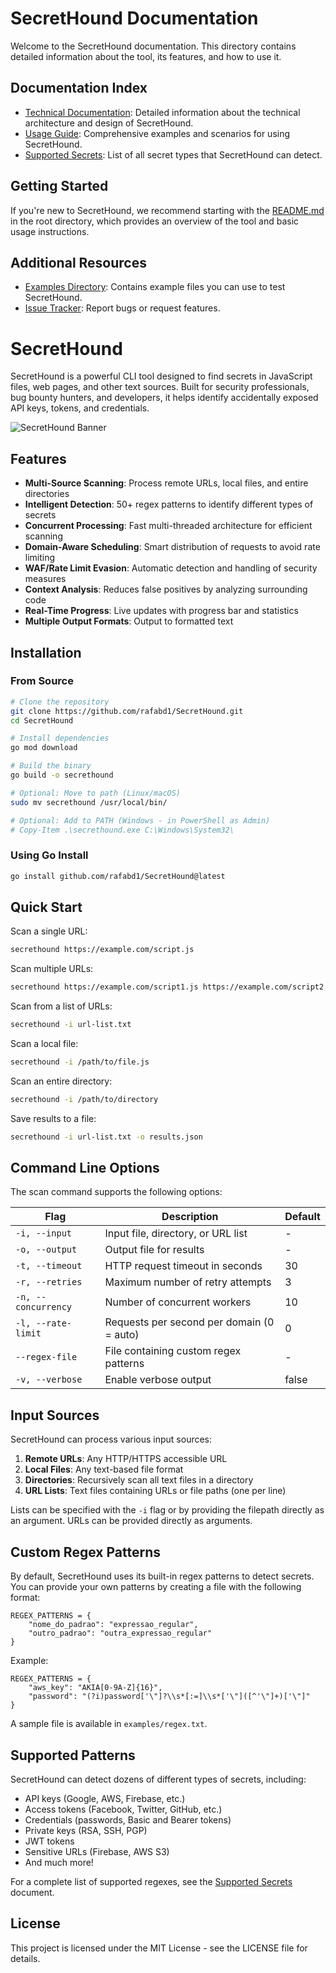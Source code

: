 # SecretHound Documentation

Welcome to the SecretHound documentation. This directory contains detailed information about the tool, its features, and how to use it.

## Documentation Index

- [Technical Documentation](TECHNICAL.md): Detailed information about the technical architecture and design of SecretHound.
- [Usage Guide](USAGE.md): Comprehensive examples and scenarios for using SecretHound.
- [Supported Secrets](SUPPORTED_SECRETS.md): List of all secret types that SecretHound can detect.

## Getting Started

If you're new to SecretHound, we recommend starting with the [README.md](../README.md) in the root directory, which provides an overview of the tool and basic usage instructions.

## Additional Resources

- [Examples Directory](../examples/): Contains example files you can use to test SecretHound.
- [Issue Tracker](https://github.com/rafabd1/SecretHound/issues): Report bugs or request features.

# SecretHound

SecretHound is a powerful CLI tool designed to find secrets in JavaScript files, web pages, and other text sources. Built for security professionals, bug bounty hunters, and developers, it helps identify accidentally exposed API keys, tokens, and credentials.

![SecretHound Banner](https://raw.githubusercontent.com/rafabd1/SecretHound/main/docs/banner.png)

## Features

- **Multi-Source Scanning**: Process remote URLs, local files, and entire directories
- **Intelligent Detection**: 50+ regex patterns to identify different types of secrets
- **Concurrent Processing**: Fast multi-threaded architecture for efficient scanning
- **Domain-Aware Scheduling**: Smart distribution of requests to avoid rate limiting
- **WAF/Rate Limit Evasion**: Automatic detection and handling of security measures
- **Context Analysis**: Reduces false positives by analyzing surrounding code
- **Real-Time Progress**: Live updates with progress bar and statistics
- **Multiple Output Formats**: Output to formatted text

## Installation

### From Source

```bash
# Clone the repository
git clone https://github.com/rafabd1/SecretHound.git
cd SecretHound

# Install dependencies
go mod download

# Build the binary
go build -o secrethound

# Optional: Move to path (Linux/macOS)
sudo mv secrethound /usr/local/bin/

# Optional: Add to PATH (Windows - in PowerShell as Admin)
# Copy-Item .\secrethound.exe C:\Windows\System32\
```

### Using Go Install

```bash
go install github.com/rafabd1/SecretHound@latest
```

## Quick Start

Scan a single URL:

```bash
secrethound https://example.com/script.js
```

Scan multiple URLs:

```bash
secrethound https://example.com/script1.js https://example.com/script2.js
```

Scan from a list of URLs:

```bash
secrethound -i url-list.txt
```

Scan a local file:

```bash
secrethound -i /path/to/file.js
```

Scan an entire directory:

```bash
secrethound -i /path/to/directory
```

Save results to a file:

```bash
secrethound -i url-list.txt -o results.json
```

## Command Line Options

The scan command supports the following options:

| Flag | Description | Default |
|------|-------------|---------|
| `-i, --input` | Input file, directory, or URL list | - |
| `-o, --output` | Output file for results | - |
| `-t, --timeout` | HTTP request timeout in seconds | 30 |
| `-r, --retries` | Maximum number of retry attempts | 3 |
| `-n, --concurrency` | Number of concurrent workers | 10 |
| `-l, --rate-limit` | Requests per second per domain (0 = auto) | 0 |
| `--regex-file` | File containing custom regex patterns | - |
| `-v, --verbose` | Enable verbose output | false |

## Input Sources

SecretHound can process various input sources:

1. **Remote URLs**: Any HTTP/HTTPS accessible URL
2. **Local Files**: Any text-based file format
3. **Directories**: Recursively scan all text files in a directory
4. **URL Lists**: Text files containing URLs or file paths (one per line)

Lists can be specified with the `-i` flag or by providing the filepath directly as an argument. URLs can be provided directly as arguments.

## Custom Regex Patterns

By default, SecretHound uses its built-in regex patterns to detect secrets. You can provide your own patterns by creating a file with the following format:

```
REGEX_PATTERNS = {
    "nome_do_padrao": "expressao_regular",
    "outro_padrao": "outra_expressao_regular"
}
```

Example:

```
REGEX_PATTERNS = {
    "aws_key": "AKIA[0-9A-Z]{16}",
    "password": "(?i)password['\"]?\\s*[:=]\\s*['\"]([^'\"]+)['\"]"
}
```

A sample file is available in `examples/regex.txt`.

## Supported Patterns

SecretHound can detect dozens of different types of secrets, including:

- API keys (Google, AWS, Firebase, etc.)
- Access tokens (Facebook, Twitter, GitHub, etc.)
- Credentials (passwords, Basic and Bearer tokens)
- Private keys (RSA, SSH, PGP)
- JWT tokens
- Sensitive URLs (Firebase, AWS S3)
- And much more!

For a complete list of supported regexes, see the [Supported Secrets](SUPPORTED_SECRETS.md) document.

## License

This project is licensed under the MIT License - see the LICENSE file for details.

